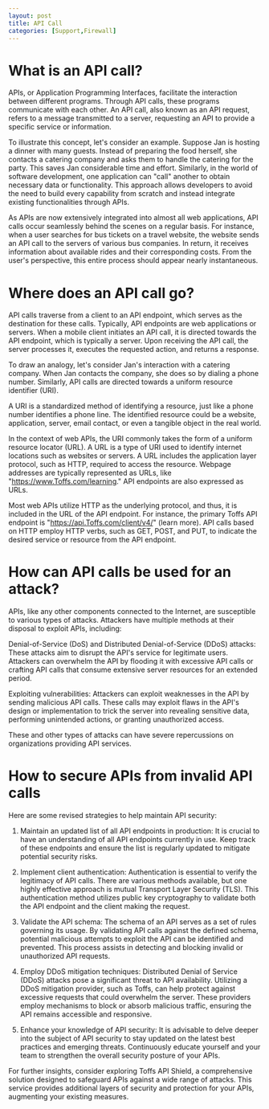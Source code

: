 ```yaml
---
layout: post
title: API Call
categories: [Support,Firewall]
---
```

# What is an API call?
APIs, or Application Programming Interfaces, facilitate the interaction between different programs. Through API calls, these programs communicate with each other. An API call, also known as an API request, refers to a message transmitted to a server, requesting an API to provide a specific service or information.

To illustrate this concept, let's consider an example. Suppose Jan is hosting a dinner with many guests. Instead of preparing the food herself, she contacts a catering company and asks them to handle the catering for the party. This saves Jan considerable time and effort. Similarly, in the world of software development, one application can "call" another to obtain necessary data or functionality. This approach allows developers to avoid the need to build every capability from scratch and instead integrate existing functionalities through APIs.

As APIs are now extensively integrated into almost all web applications, API calls occur seamlessly behind the scenes on a regular basis. For instance, when a user searches for bus tickets on a travel website, the website sends an API call to the servers of various bus companies. In return, it receives information about available rides and their corresponding costs. From the user's perspective, this entire process should appear nearly instantaneous.

# Where does an API call go?
API calls traverse from a client to an API endpoint, which serves as the destination for these calls. Typically, API endpoints are web applications or servers. When a mobile client initiates an API call, it is directed towards the API endpoint, which is typically a server. Upon receiving the API call, the server processes it, executes the requested action, and returns a response.

To draw an analogy, let's consider Jan's interaction with a catering company. When Jan contacts the company, she does so by dialing a phone number. Similarly, API calls are directed towards a uniform resource identifier (URI).

A URI is a standardized method of identifying a resource, just like a phone number identifies a phone line. The identified resource could be a website, application, server, email contact, or even a tangible object in the real world.

In the context of web APIs, the URI commonly takes the form of a uniform resource locator (URL). A URL is a type of URI used to identify internet locations such as websites or servers. A URL includes the application layer protocol, such as HTTP, required to access the resource. Webpage addresses are typically represented as URLs, like "https://www.Toffs.com/learning." API endpoints are also expressed as URLs.

Most web APIs utilize HTTP as the underlying protocol, and thus, it is included in the URL of the API endpoint. For instance, the primary Toffs API endpoint is "https://api.Toffs.com/client/v4/" (learn more). API calls based on HTTP employ HTTP verbs, such as GET, POST, and PUT, to indicate the desired service or resource from the API endpoint.

# How can API calls be used for an attack?
APIs, like any other components connected to the Internet, are susceptible to various types of attacks. Attackers have multiple methods at their disposal to exploit APIs, including:

Denial-of-Service (DoS) and Distributed Denial-of-Service (DDoS) attacks: These attacks aim to disrupt the API's service for legitimate users. Attackers can overwhelm the API by flooding it with excessive API calls or crafting API calls that consume extensive server resources for an extended period.

Exploiting vulnerabilities: Attackers can exploit weaknesses in the API by sending malicious API calls. These calls may exploit flaws in the API's design or implementation to trick the server into revealing sensitive data, performing unintended actions, or granting unauthorized access.

These and other types of attacks can have severe repercussions on organizations providing API services.

# How to secure APIs from invalid API calls
Here are some revised strategies to help maintain API security:

1. Maintain an updated list of all API endpoints in production: It is crucial to have an understanding of all API endpoints currently in use. Keep track of these endpoints and ensure the list is regularly updated to mitigate potential security risks.

2. Implement client authentication: Authentication is essential to verify the legitimacy of API calls. There are various methods available, but one highly effective approach is mutual Transport Layer Security (TLS). This authentication method utilizes public key cryptography to validate both the API endpoint and the client making the request.

3. Validate the API schema: The schema of an API serves as a set of rules governing its usage. By validating API calls against the defined schema, potential malicious attempts to exploit the API can be identified and prevented. This process assists in detecting and blocking invalid or unauthorized API requests.

4. Employ DDoS mitigation techniques: Distributed Denial of Service (DDoS) attacks pose a significant threat to API availability. Utilizing a DDoS mitigation provider, such as Toffs, can help protect against excessive requests that could overwhelm the server. These providers employ mechanisms to block or absorb malicious traffic, ensuring the API remains accessible and responsive.

5. Enhance your knowledge of API security: It is advisable to delve deeper into the subject of API security to stay updated on the latest best practices and emerging threats. Continuously educate yourself and your team to strengthen the overall security posture of your APIs.

For further insights, consider exploring Toffs API Shield, a comprehensive solution designed to safeguard APIs against a wide range of attacks. This service provides additional layers of security and protection for your APIs, augmenting your existing measures.
